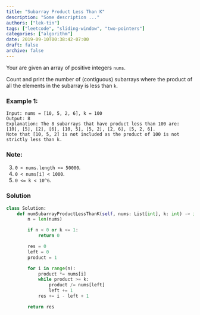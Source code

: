 ```yaml
---
title: "Subarray Product Less Than K"
description: "Some description ..."
authors: ["lek-tin"]
tags: ["leetcode", "sliding-window", "two-pointers"]
categories: ["algorithm"]
date: 2019-09-10T00:38:42-07:00
draft: false
archive: false
---
```

Your are given an array of positive integers `nums`.  

Count and print the number of (contiguous) subarrays where the product of all the elements in the subarray is less than `k`.

### Example 1:
```
Input: nums = [10, 5, 2, 6], k = 100
Output: 8
Explanation: The 8 subarrays that have product less than 100 are: [10], [5], [2], [6], [10, 5], [5, 2], [2, 6], [5, 2, 6].
Note that [10, 5, 2] is not included as the product of 100 is not strictly less than k.
```
### Note:
3. `0 < nums.length <= 50000`.
2. `0 < nums[i] < 1000`.
1. `0 <= k < 10^6`.

### Solution
```python
class Solution:
    def numSubarrayProductLessThanK(self, nums: List[int], k: int) -> int:
        n = len(nums)

        if n < 0 or k <= 1:
            return 0

        res = 0
        left = 0
        product = 1

        for i in range(n):
            product *= nums[i]
            while product >= k:
                product /= nums[left]
                left += 1
            res += i - left + 1

        return res
```